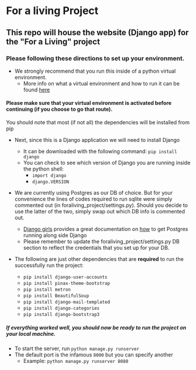# For a living Project
## This repo will house the website (Django app) for the "For a Living" project

### Please following these directions to set up your environment.

* We strongly recommend that you run this inside of a python virtual environment. 
  * More info on what a virtual environment and how to run it can be found [here](http://docs.python-guide.org/en/latest/dev/virtualenvs/)

#### Please make sure that your virtual environment is activated before continuing (if you choose to go that route).

You should note that most (if not all) the dependencies will be installed from pip
* Next, since this is a Django application we will need to install Django
  * It can be downloaded with the following command: `pip install django`
  * You can check to see which version of Django you are running inside the python shell:
    * `import django`
    * `django.VERSION`

* We are currently using Postgres as our DB of choice. But for your convenience the lines of codes required to run sqlite were simply commented out (in foraliving_project/settings.py). Should you decide to use the latter of the two, simply swap out which DB info is commented out.
  * [Django girls](https://djangogirls.org/) provides a great documentation on [how](https://djangogirls.gitbooks.io/django-girls-tutorial-extensions/content/optional_postgresql_installation/) to get Postgres running along side Django
  * Please remember to update the foraliving_project/settings.py DB section to reflect the credentials that you set up for your DB.

* The following are just other dependencies that are **required** to run the successfully run the project:
  * `pip install django-user-accounts`
  * `pip install pinax-theme-bootstrap`
  * `pip install metron`
  * `pip install BeautifulSoup`
  * `pip install django-mail-templated`
  * `pip install django-categories`
  * `pip install django-bootstrap3`



##### If everything worked well, you should now be ready to run the project on your local machine.
  * To start the server, run `python manage.py runserver`
  * The default port is the infamous `8000` but you can specify another
    * Example: `python manage.py runserver 8080`
  